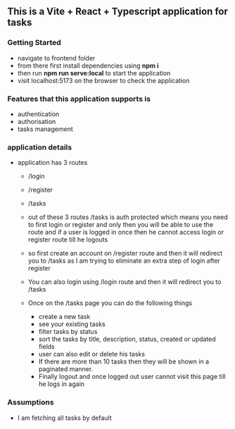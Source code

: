 ## This is a Vite + React + Typescript application for tasks

### Getting Started

- navigate to frontend folder
- from there first install dependencies using **npm i**
- then run **npm run serve:local** to start the application
- visit localhost:5173 on the browser to check the application

### Features that this application supports is

- authentication
- authorisation
- tasks management

### application details

- application has 3 routes

  - /login
  - /register
  - /tasks

  - out of these 3 routes /tasks is auth protected which means you need to first login or register and only then you will be able to use the route and if a user is logged in once then he cannot access login or register route till he logouts
  - so first create an account on /register route and then it will redirect you to /tasks as I am trying to eliminate an extra step of login after register
  - You can also login using /login route and then it will redirect you to /tasks
  - Once on the /tasks page you can do the following things
    - create a new task
    - see your existing tasks
    - filter tasks by status
    - sort the tasks by title, description, status, created or updated fields
    - user can also edit or delete his tasks
    - If there are more than 10 tasks then they will be shown in a paginated manner.
    - Finally logout and once logged out user cannot visit this page till he logs in again

### Assumptions

- I am fetching all tasks by default
